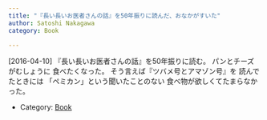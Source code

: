 ```yaml
---
title: "『長い長いお医者さんの話』を50年振りに読んだ、おなかがすいた"
author: Satoshi Nakagawa
category: Book

---
```


[2016-04-10]  『長い長いお医者さんの話』を50年振りに読む。
パンとチーズがむしょうに
食べたくなった。
そう言えば『ツバメ号とアマゾン号』を
読んでたときには
「ペミカン」という聞いたことのない
食べ物が欲しくてたまらなかった。

- Category: [Book](/categories.html#Book)


